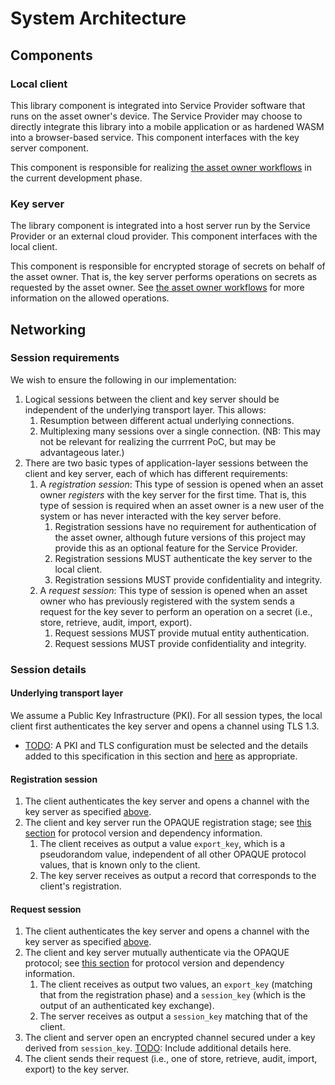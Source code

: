# System Architecture

## Components

### Local client 
This library component is integrated into Service Provider software that runs on the asset owner's device. The Service Provider may choose to directly integrate this library into a mobile application or as hardened WASM into a browser-based service. This component interfaces with the key server component. 

This component is responsible for realizing [the asset owner workflows](current-development-phase.md#workflows) in the current development phase.

### Key server
The library component is integrated into a host server run by the Service Provider or an external cloud provider. This component interfaces with the local client.

This component is responsible for encrypted storage of secrets on behalf of the asset owner. That is, the key server performs operations on secrets as requested by the asset owner. See [the asset owner workflows](current-development-phase.md#workflows) for more information on the allowed operations. 

## Networking
### Session requirements
We wish to ensure the following in our implementation:
1. Logical sessions between the client and key server should be independent of the underlying transport layer. This allows:
    1. Resumption between different actual underlying connections.
    1. Multiplexing many sessions over a single connection. (NB: This may not be relevant for realizing the currrent PoC, but may be advantageous later.)
1. There are two basic types of application-layer sessions between the client and key server, each of which has different requirements:
    1. A _registration session_: This type of session is opened when an asset owner _registers_ with the key server for the first time. That is, this type of session is required when an asset owner is a new user of the system or has never interacted with the key server before.
        1. Registration sessions have no requirement for authentication of the asset owner, although future versions of this project may provide this as an optional feature for the Service Provider.
        1. Registration sessions MUST authenticate the key server to the local client.
        1. Registration sessions MUST provide confidentiality and integrity.
    1. A _request session_: This type of session is opened when an asset owner who has previously registered with the system sends a request for the key sever to perform an operation on a secret (i.e., store, retrieve, audit, import, export).
        1. Request sessions MUST provide mutual entity authentication.
        1. Request sessions MUST provide confidentiality and integrity.

### Session details
#### Underlying transport layer
We assume a Public Key Infrastructure (PKI). For all session types, the local client first authenticates the key server and opens a channel using TLS 1.3.
  - [TODO](https://github.com/boltlabs-inc/key-mgmt-spec/issues/22): A PKI and TLS configuration must be selected and the details added to this specification in this section and [here](current-development-phase.md#cryptographic-protocol-and-implementation-dependencies) as appropriate.

#### Registration session

1. The client authenticates the key server and opens a channel with the key server as specified [above](#underlying_transport_layer).
1. The client and key server run the OPAQUE registration stage; see [this section](current-development-phase.md#cryptographic-protocol-and-implementation-dependencies) for protocol version and dependency information.
    1. The client receives as output a value `export_key`, which is a pseudorandom value, independent of all other OPAQUE protocol values, that is known only to the client.
    1. The key server receives as output a record that corresponds to the client's registration.

#### Request session

1. The client authenticates the key server and opens a channel with the key server as specified [above](#underlying_transport_layer).
1. The client and key server mutually authenticate via the OPAQUE protocol; see [this section](current-development-phase.md#cryptographic-protocol-and-implementation-dependencies) for protocol version and dependency information.
    1. The client receives as output two values, an `export_key` (matching that from the registration phase) and a `session_key` (which is the output of an authenticated key exchange).
    1. The server receives as output a `session_key` matching that of the client.
1. The client and server open an encrypted channel secured under a key derived from `session_key`. [TODO](https://github.com/boltlabs-inc/key-mgmt-spec/issues/29): Include additional details here.
1. The client sends their request (i.e., one of store, retrieve, audit, import, export) to the key server.
